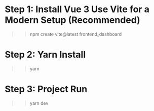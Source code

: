 # Step 1: Install Vue 3 Use Vite for a Modern Setup (Recommended) 
>> npm create vite@latest frontend_dashboard


# Step 2: Yarn Install
>> yarn


# Step 3: Project Run
>> yarn dev


